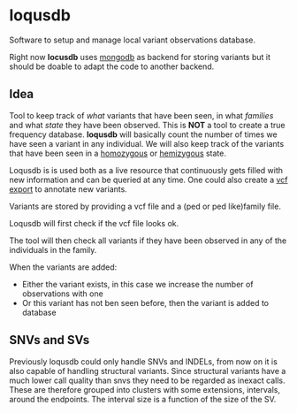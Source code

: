 # loqusdb

Software to setup and manage local variant observations database.

Right now **locusdb** uses [mongodb][mongodb] as backend for 
storing variants but it should be doable to adapt the code to another backend.

## Idea ##

Tool to keep track of *what* variants that have been seen, in what *families* and what *state* they have been observed.
This is **NOT** a tool to create a true frequency database.
**loqusdb** will basically count the number of times we have seen a variant in any individual.
We will also keep track of the variants that have been seen in a [homozygous][homozygote] or [hemizygous][hemizygote] state.

Loqusdb is is used both as a live resource that continuously gets filled with new information and can be queried at any time. 
One could also create a [vcf export][export] to annotate new variants.

Variants are stored by providing a vcf file and a (ped or ped like)family file.

Loqusdb will first check if the vcf file looks ok.

The tool will then check all variants if they have been observed in any of the individuals in the family.

When the variants are added:

- Either the variant exists, in this case we increase the number of observations with one
- Or this variant has not ben seen before, then the variant is added to database

## SNVs and SVs

Previously loqusdb could only handle SNVs and INDELs, from now on it is also capable of handling structural variants.
Since structural variants have a much lower call quality than snvs they need to be regarded as inexact calls. 
These are therefore grouped into clusters with some extensions, intervals, around the endpoints. The interval size is 
a function of the size of the SV.



[mongodb]: https://www.mongodb.org
[homozygote]: https://en.wikipedia.org/wiki/Zygosity#Homozygous
[hemizygote]: https://en.wikipedia.org/wiki/Zygosity#Hemizygous
[export]: user-guide/exporting.md